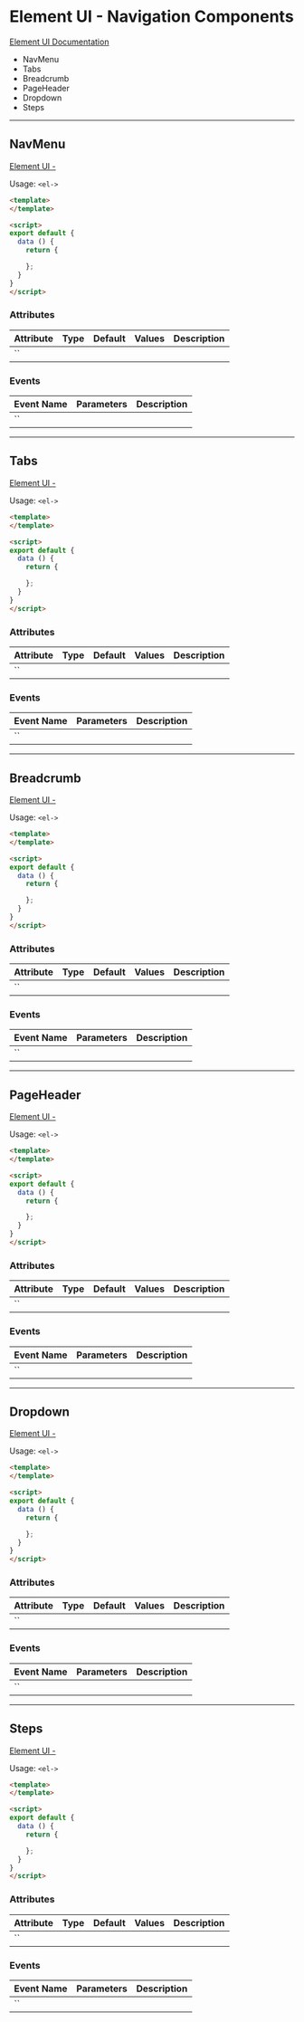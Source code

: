 # Element UI - Navigation Components

[Element UI Documentation](https://element.eleme.io/#/en-US)

* NavMenu
* Tabs
* Breadcrumb
* PageHeader
* Dropdown
* Steps

---

## NavMenu

[Element UI - ]()

Usage: `<el->`

```html
<template>
</template>

<script>
export default {
  data () {
    return {

    };
  }
}
</script>
```

### Attributes

| Attribute | Type | Default | Values | Description |
| --------- |:----:|:-------:| ------ | ----------- |
| ``

### Events

| Event Name | Parameters | Description |
| ---------- | ---------- | ----------- |
| ``

---

## Tabs

[Element UI - ]()

Usage: `<el->`

```html
<template>
</template>

<script>
export default {
  data () {
    return {

    };
  }
}
</script>
```

### Attributes

| Attribute | Type | Default | Values | Description |
| --------- |:----:|:-------:| ------ | ----------- |
| ``

### Events

| Event Name | Parameters | Description |
| ---------- | ---------- | ----------- |
| ``

---

## Breadcrumb

[Element UI - ]()

Usage: `<el->`

```html
<template>
</template>

<script>
export default {
  data () {
    return {

    };
  }
}
</script>
```

### Attributes

| Attribute | Type | Default | Values | Description |
| --------- |:----:|:-------:| ------ | ----------- |
| ``

### Events

| Event Name | Parameters | Description |
| ---------- | ---------- | ----------- |
| ``

---

## PageHeader

[Element UI - ]()

Usage: `<el->`

```html
<template>
</template>

<script>
export default {
  data () {
    return {

    };
  }
}
</script>
```

### Attributes

| Attribute | Type | Default | Values | Description |
| --------- |:----:|:-------:| ------ | ----------- |
| ``

### Events

| Event Name | Parameters | Description |
| ---------- | ---------- | ----------- |
| ``

---

## Dropdown

[Element UI - ]()

Usage: `<el->`

```html
<template>
</template>

<script>
export default {
  data () {
    return {

    };
  }
}
</script>
```

### Attributes

| Attribute | Type | Default | Values | Description |
| --------- |:----:|:-------:| ------ | ----------- |
| ``

### Events

| Event Name | Parameters | Description |
| ---------- | ---------- | ----------- |
| ``

---

## Steps

[Element UI - ]()

Usage: `<el->`

```html
<template>
</template>

<script>
export default {
  data () {
    return {

    };
  }
}
</script>
```

### Attributes

| Attribute | Type | Default | Values | Description |
| --------- |:----:|:-------:| ------ | ----------- |
| ``

### Events

| Event Name | Parameters | Description |
| ---------- | ---------- | ----------- |
| ``
